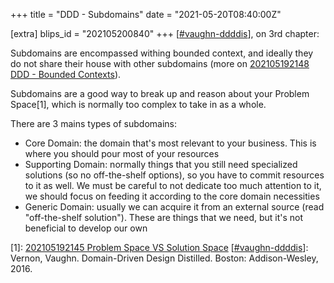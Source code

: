 +++
title = "DDD - Subdomains"
date = "2021-05-20T08:40:00Z"

[extra]
blips_id = "202105200840"
+++
[[#vaughn-ddddis](/blips/tags/vaughn-ddddis)], on 3rd chapter:

Subdomains are encompassed withing bounded context, and ideally they do not share their house with other subdomains (more on [202105192148 DDD - Bounded Contexts](/blips/202105192148-ddd---bounded-contexts)).

Subdomains are a good way to break up and reason about your Problem Space[1], which is normally too complex to take in as a whole.

There are 3 mains types of subdomains:
- Core Domain: the domain that's most relevant to your business. This is where you should pour most of your resources
- Supporting Domain: normally things that you still need specialized solutions (so no off-the-shelf options), so you have to commit resources to it as well. We must be careful to not dedicate too much attention to it, we should focus on feeding it according to the core domain necessities
- Generic Domain: usually we can acquire it from an external source (read "off-the-shelf solution"). These are things that we need, but it's not beneficial to develop our own

[1]: [202105192145 Problem Space VS Solution Space](/blips/202105192145-problem-space-vs-solution-space)
[[#vaughn-ddddis](/blips/tags/vaughn-ddddis)]: Vernon, Vaughn. Domain-Driven Design Distilled. Boston: Addison-Wesley, 2016.
